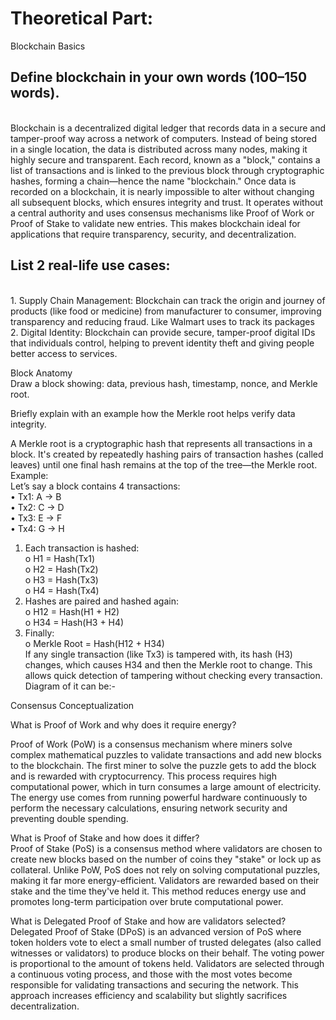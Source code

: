 <h1>Theoretical Part:</h1>
Blockchain Basics<br>


<h2>Define blockchain in your own words (100–150 words).</h2><br>
Blockchain is a decentralized digital ledger that records data in a secure and tamper-proof way across a network of computers. Instead of being stored in a single location, the data is distributed across many nodes, making it highly secure and transparent. Each record, known as a "block," contains a list of transactions and is linked to the previous block through cryptographic hashes, forming a chain—hence the name "blockchain." Once data is recorded on a blockchain, it is nearly impossible to alter without changing all subsequent blocks, which ensures integrity and trust. It operates without a central authority and uses consensus mechanisms like Proof of Work or Proof of Stake to validate new entries. This makes blockchain ideal for applications that require transparency, security, and decentralization.<br>

<h2>List 2 real-life use cases:</h2><br>
1.	Supply Chain Management: Blockchain can track the origin and journey of products (like food or medicine) from manufacturer to consumer, improving transparency and reducing fraud. Like Walmart uses to track its packages<br>
2.	Digital Identity: Blockchain can provide secure, tamper-proof digital IDs that individuals control, helping to prevent identity theft and giving people better access to services.<br>

Block Anatomy<br>
Draw a block showing: data, previous hash, timestamp, nonce, and Merkle root.<br>

 
Briefly explain with an example how the Merkle root helps verify data integrity.<br>

A Merkle root is a cryptographic hash that represents all transactions in a block. It's created by repeatedly hashing pairs of transaction hashes (called leaves) until one final hash remains at the top of the tree—the Merkle root.<br>
Example:<br>
Let’s say a block contains 4 transactions:<br>
•	Tx1: A → B<br>
•	Tx2: C → D<br>
•	Tx3: E → F<br>
•	Tx4: G → H<br>
1.	Each transaction is hashed:<br>
o	H1 = Hash(Tx1)<br>
o	H2 = Hash(Tx2)<br>
o	H3 = Hash(Tx3)<br>
o	H4 = Hash(Tx4)<br>
2.	Hashes are paired and hashed again:<br>
o	H12 = Hash(H1 + H2)<br>
o	H34 = Hash(H3 + H4)<br>
3.	Finally:<br>
o	Merkle Root = Hash(H12 + H34)<br>
If any single transaction (like Tx3) is tampered with, its hash (H3) changes, which causes H34 and then the Merkle root to change. This allows quick detection of tampering without checking every transaction.
Diagram of it can be:-<br>
 
Consensus Conceptualization<br>

What is Proof of Work and why does it require energy?<br>

Proof of Work (PoW) is a consensus mechanism where miners solve complex mathematical puzzles to validate transactions and add new blocks to the blockchain. The first miner to solve the puzzle gets to add the block and is rewarded with cryptocurrency. This process requires high computational power, which in turn consumes a large amount of electricity. The energy use comes from running powerful hardware continuously to perform the necessary calculations, ensuring network security and preventing double spending.<br>


What is Proof of Stake and how does it differ?<br>
Proof of Stake (PoS) is a consensus method where validators are chosen to create new blocks based on the number of coins they "stake" or lock up as collateral. Unlike PoW, PoS does not rely on solving computational puzzles, making it far more energy-efficient. Validators are rewarded based on their stake and the time they've held it. This method reduces energy use and promotes long-term participation over brute computational power.<br>


What is Delegated Proof of Stake and how are validators selected?<br>
Delegated Proof of Stake (DPoS) is an advanced version of PoS where token holders vote to elect a small number of trusted delegates (also called witnesses or validators) to produce blocks on their behalf. The voting power is proportional to the amount of tokens held. Validators are selected through a continuous voting process, and those with the most votes become responsible for validating transactions and securing the network. This approach increases efficiency and scalability but slightly sacrifices decentralization.

